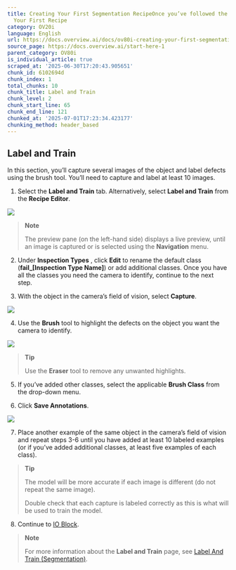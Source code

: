 ```yaml
---
title: Creating Your First Segmentation RecipeOnce you’ve followed the steps in Creating
  Your First Recipe
category: OV20i
language: English
url: https://docs.overview.ai/docs/ov80i-creating-your-first-segmentation-recipe
source_page: https://docs.overview.ai/start-here-1
parent_category: OV80i
is_individual_article: true
scraped_at: '2025-06-30T17:20:43.905651'
chunk_id: 6102694d
chunk_index: 1
total_chunks: 10
chunk_title: Label and Train
chunk_level: 2
chunk_start_line: 65
chunk_end_line: 121
chunked_at: '2025-07-01T17:23:34.423177'
chunking_method: header_based
---
```


## Label and Train

In this section, you’ll capture several images of the object and label defects using the brush tool. You’ll need to capture and label at least 10 images.

  1. Select the **Label and Train** tab. Alternatively, select **Label and Train** from the **Recipe Editor**.

![](https://cdn.document360.io/863daf20-40fe-49e9-9c91-e3c6cfba55d1/Images/Documentation/image\(156\).png)

> **Note**
> 
> The preview pane \(on the left-hand side\) displays a live preview, until an image is captured or is selected using the **Navigation** menu.

  2. Under **Inspection Types** , click **Edit** to rename the default class \(**fail\_\[Inspection Type Name\]**\) or add additional classes. Once you have all the classes you need the camera to identify, continue to the next step.  


  3. With the object in the camera’s field of vision, select **Capture**.  


![](https://cdn.document360.io/863daf20-40fe-49e9-9c91-e3c6cfba55d1/Images/Documentation/image\(157\).png)

  4. Use the **Brush** tool to highlight the defects on the object you want the camera to identify.  
  
![](https://cdn.document360.io/863daf20-40fe-49e9-9c91-e3c6cfba55d1/Images/Documentation/image\(158\).png)  


> **Tip**
> 
> Use the **Eraser** tool to remove any unwanted highlights.

  5. If you’ve added other classes, select the applicable **Brush Class** from the drop-down menu.   


  6. Click **Save Annotations**.  
  


![](https://cdn.document360.io/863daf20-40fe-49e9-9c91-e3c6cfba55d1/Images/Documentation/image\(159\).png)

  7. Place another example of the same object in the camera’s field of vision and repeat steps 3-6 until you have added at least 10 labeled examples \(or if you’ve added additional classes, at least five examples of each class\).  


> **Tip**
> 
> The model will be more accurate if each image is different \(do not repeat the same image\).  
>   
> Double check that each capture is labeled correctly as this is what will be used to train the model.

  8. Continue to [IO Block](/v1/docs/ov80i-creating-your-first-segmentation-recipe#io-block).




> **Note**
> 
> For more information about the **Label and Train** page, see [Label And Train \(Segmentation\)](/docs/segmentation-block).
